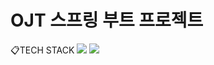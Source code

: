 # OJT 스프링 부트 프로젝트

📋TECH STACK
<img src="https://img.shields.io/badge/Gradle-022b22?style=flat-squre&logo=GradleLogo&logoColor=white"/>
<img src="https://img.shields.io/badge/JPA-b3ad7b?style=flat-squre&logo=GradleLogo&logoColor=white"/>
